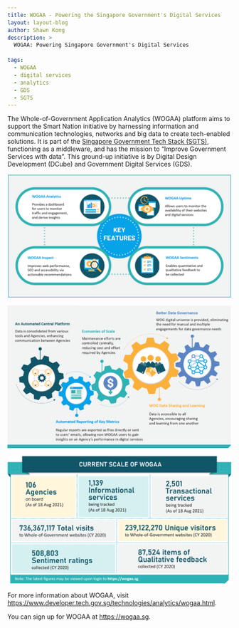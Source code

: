 ```yaml
---
title: WOGAA - Powering the Singapore Government's Digital Services
layout: layout-blog
author: Shawn Kong
description: >
  WOGAA: Powering Singapore Government's Digital Services

tags:
  - WOGAA
  - digital services
  - analytics
  - GDS
  - SGTS
---
```


The Whole-of-Government Application Analytics (WOGAA) platform aims to support the Smart Nation initiative by harnessing information and communication technologies, networks and big data to create tech-enabled solutions. It is part of the [Singapore Government Tech Stack (SGTS)](https://www.tech.gov.sg/images/programmes/products-and-services/sgts-infographic-28-Sep.jpg), functioning as a middleware, and has the mission to “Improve Government Services with data”. This ground-up initiative is by Digital Design Development (DCube) and Government Digital Services (GDS).

![WOGAA_keyfeatures](/assets/img/WOGAA-keyfeatures.png)

![WOGAA_keybenefits](/assets/img/WOGAA-keybenefits.png)

![WOGAA_currentscale](/assets/img/WOGAA-currentscale.png)

For more information about WOGAA, visit https://www.developer.tech.gov.sg/technologies/analytics/wogaa.html.

You can sign up for WOGAA at https://wogaa.sg.
